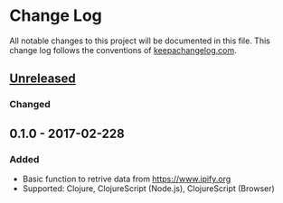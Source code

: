 # Change Log
All notable changes to this project will be documented in this file. This change log follows the conventions of [keepachangelog.com](http://keepachangelog.com/).

## [Unreleased]
### Changed

## 0.1.0 - 2017-02-228
### Added
- Basic function to retrive data from https://www.ipify.org
- Supported: Clojure, ClojureScript (Node.js), ClojureScript (Browser)

[Unreleased]: https://github.com/coldnew/ipify/compare/0.1.0...HEAD
